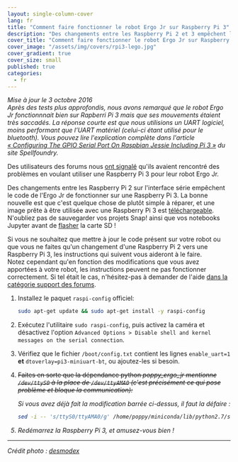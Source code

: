 ```yaml
---
layout: single-column-cover
lang: fr
title: "Comment faire fonctionner le robot Ergo Jr sur Raspberry Pi 3"
description: "Des changements entre les Raspberry Pi 2 et 3 empêchent le bon fonctionnement du code de l'Ergo Jr. Cet article vous montre comment résoudre ce problème"
cover_title: "Comment faire fonctionner le robot Ergo Jr sur Raspberry Pi 3"
cover_image: "/assets/img/covers/rpi3-lego.jpg"
cover_gradient: true
cover_size: small
published: true
categories:
  - fr
---
```


_Mise à jour le 3 octobre 2016  
Après des tests plus approfondis, nous avons remarqué que le robot Ergo Jr fonctionnnait bien sur Rapberri Pi 3 mais que ses mouvements étaient très saccadés. La réponse courte est que nous utilisions un UART logiciel, moins performant que l’UART matériel (celui-ci étant utilisé pour le bluetooth). Vous pouvez lire l'explication complète dans l'article [« Configuring The GPIO Serial Port On Raspbian Jessie Including Pi 3 »][spellfoundry] du site Spellfoundry._

Des utilisateurs des forums nous [ont signalé](https://forum.poppy-project.org/t/factory-reset-problem/2651/3) qu'ils avaient rencontré des problèmes en voulant utiliser une Raspberry Pi 3 pour leur robot Ergo Jr.

Des changements entre les Raspberry Pi 2 sur l'interface série empêchent le code de l'Ergo Jr de fonctionner sur une Raspberry Pi 3.
La bonne nouvelle est que c'est quelque chose de plutôt simple à réparer, et une image prête à être utilisée avec une Raspberry Pi 3 est [téléchargeable][new-image]. N'oubliez pas de sauvegarder vos projets Snap! ainsi que vos notebooks Jupyter avant de [flasher][flash-sd] la carte SD !

Si vous ne souhaitez que mettre à jour le code présent sur votre robot ou que vous ne faites qu'un changement d'une Raspberry Pi 2 vers une Raspberry Pi 3, les instructions qui suivent vous aideront à le faire.  
Notez cependant qu'en fonction des modifications que vous avez apportées à votre robot, les instructions peuvent ne pas fonctionner correctement. Si tel était le cas, n'hésitez-pas à demander de l'aide [dans la catégorie support des forums][support-link].

1.  Installez le paquet `raspi-config` officiel:

    ```bash
    sudo apt-get update && sudo apt-get install -y raspi-config
    ```

2.  Exécutez l'utilitaire `sudo raspi-config`, puis activez la caméra et désactivez l'option `Advanced Options > Disable shell and kernel messages on the serial connection`.

3.  Vérifiez que le fichier `/boot/config.txt` contient les lignes `enable_uart=1` **et** `dtoverlay=pi3-miniuart-bt`, ou ajoutez-les si besoin.

4.  <del>Faites en sorte que la dépendance python <em>poppy_ergo_jr<em> mentionne <code>/dev/ttyS0</code> à la place de <code>/dev/ttyAMA0</code> (c'est précisément ce qui pose problème et bloque la communication): </del>

    Si vous avez déjà fait la modification barrée ci-dessus, il faut la défaire :

    ```bash
    sed -i -- 's/ttyS0/ttyAMA0/g' /home/poppy/miniconda/lib/python2.7/site-packages/poppy_ergo_jr/configuration/poppy_ergo_jr.json
    ```

5. Redémarrez la Raspberry Pi 3, et amusez-vous bien !

<hr>

*Crédit photo : [desmodex](https://www.flickr.com/photos/desmodex/26347969306)*

[new-image]: https://github.com/poppy-project/poppy-ergo-jr/releases/download/1.0.0-gm/2016-09-30-poppy-ergo-jr.img.zip
[support-link]: https://forum.poppy-project.org/t/making-the-ergo-jr-work-on-a-raspberry-pi-3/2688
[flash-sd]: https://docs.poppy-project.org/en/installation/burn-an-image-file.html#write-the-operating-system-image-to-the-sd-card
[spellfoundry]: http://spellfoundry.com/2016/05/29/configuring-gpio-serial-port-raspbian-jessie-including-pi-3/
